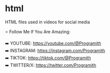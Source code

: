 # html
HTML files used in videos for social media

⭐️ Follow Me If You Are Amazing:

➡️ YOUTUBE: https://youtube.com/@Programith<br>
➡️ INSTAGRAM: https://instagram.com/Programith<br>
➡️ TIKTOK: https://tiktok.com/@Programith<br>
➡️ TWITTER/X: https://twitter.com/Programith<br>
